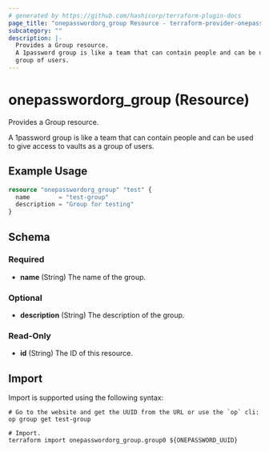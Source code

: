 ```yaml
---
# generated by https://github.com/hashicorp/terraform-plugin-docs
page_title: "onepasswordorg_group Resource - terraform-provider-onepasswordorg"
subcategory: ""
description: |-
  Provides a Group resource.
  A 1password group is like a team that can contain people and can be used to give access to vaults as a
  group of users.
---
```


# onepasswordorg_group (Resource)

Provides a Group resource.

A 1password group is like a team that can contain people and can be used to give access to vaults as a
group of users.

## Example Usage

```terraform
resource "onepasswordorg_group" "test" {
  name        = "test-group"
  description = "Group for testing"
}
```

<!-- schema generated by tfplugindocs -->
## Schema

### Required

- **name** (String) The name of the group.

### Optional

- **description** (String) The description of the group.

### Read-Only

- **id** (String) The ID of this resource.

## Import

Import is supported using the following syntax:

```shell
# Go to the website and get the UUID from the URL or use the `op` cli:
op group get test-group

# Import.
terraform import onepasswordorg_group.group0 ${ONEPASSWORD_UUID}
```
